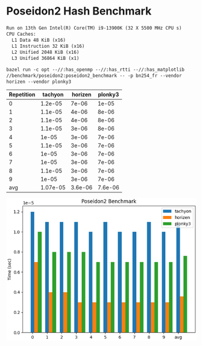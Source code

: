 # Poseidon2 Hash Benchmark

```
Run on 13th Gen Intel(R) Core(TM) i9-13900K (32 X 5500 MHz CPU s)
CPU Caches:
  L1 Data 48 KiB (x16)
  L1 Instruction 32 KiB (x16)
  L2 Unified 2048 KiB (x16)
  L3 Unified 36864 KiB (x1)
```

```shell
bazel run -c opt --//:has_openmp --//:has_rtti --//:has_matplotlib //benchmark/poseidon2:poseidon2_benchmark -- -p bn254_fr --vendor horizen --vendor plonky3
```

| Repetition | tachyon  | horizen | plonky3 |
| :--------- | -------- | ------- | ------- |
| 0          | 1.2e-05  | 7e-06   | 1e-05   |
| 1          | 1.1e-05  | 4e-06   | 8e-06   |
| 2          | 1.1e-05  | 4e-06   | 8e-06   |
| 3          | 1.1e-05  | 3e-06   | 8e-06   |
| 4          | 1e-05    | 3e-06   | 7e-06   |
| 5          | 1.1e-05  | 3e-06   | 7e-06   |
| 6          | 1e-05    | 3e-06   | 7e-06   |
| 7          | 1e-05    | 3e-06   | 7e-06   |
| 8          | 1.1e-05  | 3e-06   | 7e-06   |
| 9          | 1e-05    | 3e-06   | 7e-06   |
| avg        | 1.07e-05 | 3.6e-06 | 7.6e-06 |

![image](/benchmark/poseidon2/Poseidon2%20Benchmark.png)
